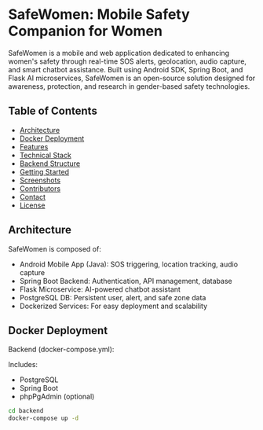 # SafeWomen: Mobile Safety Companion for Women

SafeWomen is a mobile and web application dedicated to enhancing women's safety through real-time SOS alerts, geolocation, audio capture, and smart chatbot assistance. Built using Android SDK, Spring Boot, and Flask AI microservices, SafeWomen is an open-source solution designed for awareness, protection, and research in gender-based safety technologies.

## Table of Contents

- [Architecture](#architecture)
- [Docker Deployment](#docker-deployment)
- [Features](#features)
- [Technical Stack](#technical-stack)
- [Backend Structure](#backend-structure)
- [Getting Started](#getting-started)
- [Screenshots](#screenshots)
- [Contributors](#contributors)
- [Contact](#contact)
- [License](#license)

## Architecture

SafeWomen is composed of:

- Android Mobile App (Java): SOS triggering, location tracking, audio capture
- Spring Boot Backend: Authentication, API management, database
- Flask Microservice: AI-powered chatbot assistant
- PostgreSQL DB: Persistent user, alert, and safe zone data
- Dockerized Services: For easy deployment and scalability

## Docker Deployment

Backend (docker-compose.yml):

Includes:
- PostgreSQL
- Spring Boot
- phpPgAdmin (optional)

```bash
cd backend
docker-compose up -d

